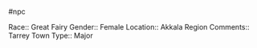 #npc 

Race:: Great Fairy
Gender:: Female
Location:: Akkala Region
Comments:: Tarrey Town
Type:: Major
